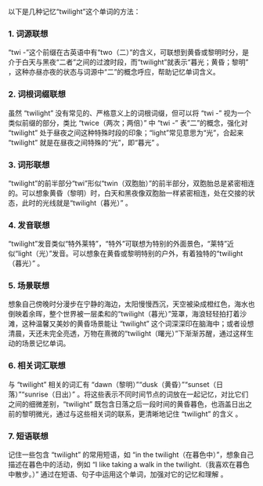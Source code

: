 以下是几种记忆“twilight”这个单词的方法：

### 1. 词源联想
“twi -”这个前缀在古英语中有“two（二）”的含义，可联想到黄昏或黎明时分，是介于白天与黑夜“二者”之间的过渡时段，而“twilight”就表示“暮光；黄昏；黎明” ，这种亦昼亦夜的状态与词源中“二”的概念呼应，帮助记忆单词含义。 

### 2. 词根词缀联想
虽然 “twilight” 没有常见的、严格意义上的词根词缀，但可以将 “twi -” 视为一个类似前缀的部分，类比 “twice（两次；两倍）” 中 “twi -” 表“二”的概念，强化对 “twilight” 处于昼夜之间这种特殊时段的印象；“light”常见意思为“光”，合起来 “twilight” 就是在昼夜之间特殊的“光”，即“暮光” 。

### 3. 词形联想
“twilight”的前半部分“twi”形似“twin（双胞胎）”的前半部分，双胞胎总是紧密相连的。可以想象黄昏（黎明）时，白天和黑夜像双胞胎一样紧密相连，处在交接的状态，此时的光线就是“twilight（暮光）” 。 

### 4. 发音联想
“twilight”发音类似“特外莱特”，“特外”可联想为特别的外面景色，“莱特”近似“light（光）”发音。可以想象在黄昏或黎明特别的户外，有着独特的“twilight（暮光）” 。 

### 5. 场景联想
想象自己傍晚时分漫步在宁静的海边，太阳慢慢西沉，天空被染成橙红色，海水也倒映着余晖，整个世界被一层柔和的“twilight（暮光）”笼罩，海浪轻轻拍打着沙滩，这种温馨又美妙的黄昏场景能让 “twilight” 这个词深深印在脑海中；或者设想清晨，天还未完全亮透，万物在熹微的“twilight（曙光）”下渐渐苏醒，通过这样生动的场景记忆单词。 

### 6. 相关词汇联想
与 “twilight” 相关的词汇有 “dawn（黎明）”“dusk（黄昏）”“sunset（日落）”“sunrise（日出）” 。将这些表示不同时间节点的词放在一起记忆，对比它们之间的细微差别，“twilight” 既包含日落之后一段时间的黄昏暮色，也涵盖日出之前的黎明微光，通过与这些相关词的联系，更清晰地记住 “twilight” 的含义 。 

### 7. 短语联想
记住一些包含 “twilight” 的常用短语，如 “in the twilight（在暮色中）”，想象自己描述在暮色中的活动，例如 “I like taking a walk in the twilight.（我喜欢在暮色中散步。）” 通过在短语、句子中运用这个单词，加强对它的记忆和理解 。 